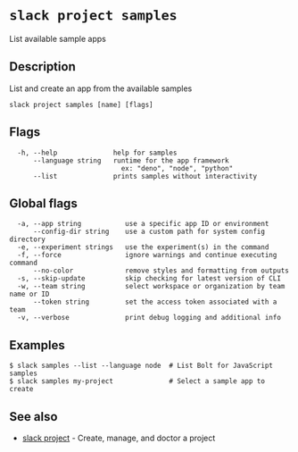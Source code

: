 # `slack project samples`

List available sample apps

## Description

List and create an app from the available samples

```
slack project samples [name] [flags]
```

## Flags

```
  -h, --help              help for samples
      --language string   runtime for the app framework
                            ex: "deno", "node", "python"
      --list              prints samples without interactivity
```

## Global flags

```
  -a, --app string           use a specific app ID or environment
      --config-dir string    use a custom path for system config directory
  -e, --experiment strings   use the experiment(s) in the command
  -f, --force                ignore warnings and continue executing command
      --no-color             remove styles and formatting from outputs
  -s, --skip-update          skip checking for latest version of CLI
  -w, --team string          select workspace or organization by team name or ID
      --token string         set the access token associated with a team
  -v, --verbose              print debug logging and additional info
```

## Examples

```
$ slack samples --list --language node  # List Bolt for JavaScript samples
$ slack samples my-project              # Select a sample app to create
```

## See also

* [slack project](slack_project)	 - Create, manage, and doctor a project

